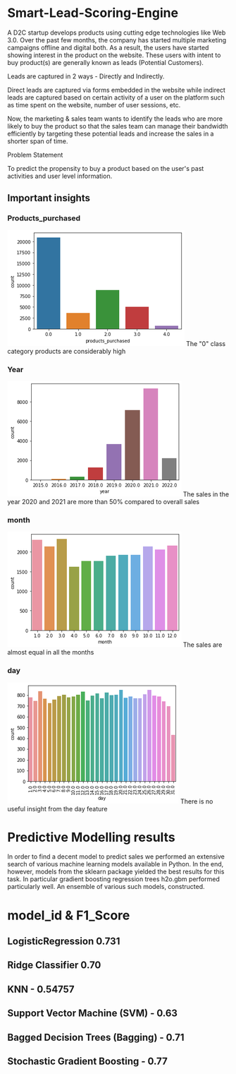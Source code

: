 # Smart-Lead-Scoring-Engine


A D2C startup develops products using cutting edge technologies like Web 3.0. Over the past few months, the company has started multiple marketing campaigns offline and digital both. As a result, the users have started showing interest in the product on the website. These users with intent to buy product(s) are generally known as leads (Potential Customers). 

Leads are captured in 2 ways - Directly and Indirectly. 

Direct leads are captured via forms embedded in the website while indirect leads are captured based on certain activity of a user on the platform such as time spent on the website, number of user sessions, etc.

Now, the marketing & sales team wants to identify the leads who are more likely to buy the product so that the sales team can manage their bandwidth efficiently by targeting these potential leads and increase the sales in a shorter span of time.

Problem Statement

To predict the propensity to buy a product based on the user's past activities and user level information.

## Important insights
### Products_purchased

<img src="https://github.com/sasikirankaye/Smart-Lead-Scoring-Engine/blob/main/Images/Products_purchased.png">
The "0" class category products are considerably high

### Year

<img src="https://github.com/sasikirankaye/Smart-Lead-Scoring-Engine/blob/main/Images/Year.png">
The sales in the year 2020 and 2021 are more than 50% compared to overall sales

### month

<img src="https://github.com/sasikirankaye/Smart-Lead-Scoring-Engine/blob/main/Images/month.png">
The sales are almost equal in all the months

### day

<img src="https://github.com/sasikirankaye/Smart-Lead-Scoring-Engine/blob/main/Images/day.png">
There is no useful insight from the day feature

# Predictive Modelling results
In order to find a decent model to predict sales we performed an extensive search of various machine learning models available in Python. In the end, however, models from the sklearn package yielded the best results for this task. In particular gradient boosting regression trees h2o.gbm performed particularly well. An ensemble of various such models, constructed. 

# model_id	& F1_Score  

## LogisticRegression	0.731 
## Ridge Classifier	0.70
## KNN	- 0.54757
## Support Vector Machine (SVM) -	0.63
## Bagged Decision Trees (Bagging) -	0.71
## Stochastic Gradient Boosting -	0.77
